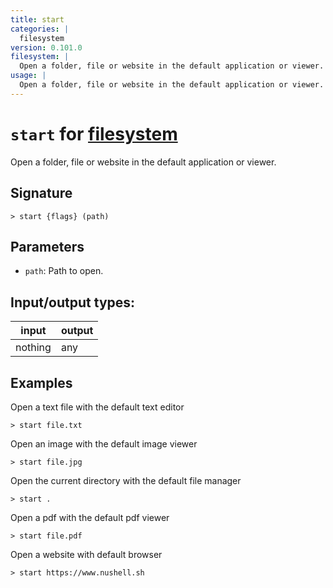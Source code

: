 ```yaml
---
title: start
categories: |
  filesystem
version: 0.101.0
filesystem: |
  Open a folder, file or website in the default application or viewer.
usage: |
  Open a folder, file or website in the default application or viewer.
---
```

<!-- This file is automatically generated. Please edit the command in https://github.com/nushell/nushell instead. -->

# `start` for [filesystem](/commands/categories/filesystem.md)

<div class='command-title'>Open a folder, file or website in the default application or viewer.</div>

## Signature

```> start {flags} (path)```

## Parameters

 -  `path`: Path to open.


## Input/output types:

| input   | output |
| ------- | ------ |
| nothing | any    |

## Examples

Open a text file with the default text editor
```nu
> start file.txt

```

Open an image with the default image viewer
```nu
> start file.jpg

```

Open the current directory with the default file manager
```nu
> start .

```

Open a pdf with the default pdf viewer
```nu
> start file.pdf

```

Open a website with default browser
```nu
> start https://www.nushell.sh

```
